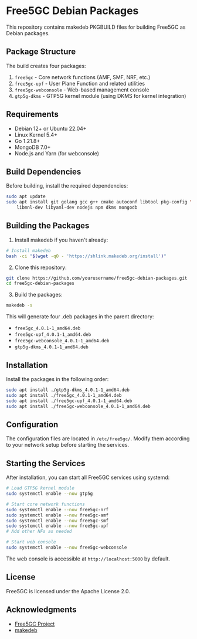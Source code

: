 # Free5GC Debian Packages

This repository contains makedeb PKGBUILD files for building Free5GC as Debian packages.

## Package Structure

The build creates four packages:

1. `free5gc` - Core network functions (AMF, SMF, NRF, etc.)
2. `free5gc-upf` - User Plane Function and related utilities
3. `free5gc-webconsole` - Web-based management console
4. `gtp5g-dkms` - GTP5G kernel module (using DKMS for kernel integration)

## Requirements

- Debian 12+ or Ubuntu 22.04+
- Linux Kernel 5.4+
- Go 1.21.8+
- MongoDB 7.0+
- Node.js and Yarn (for webconsole)

## Build Dependencies

Before building, install the required dependencies:

```bash
sudo apt update
sudo apt install git golang gcc g++ cmake autoconf libtool pkg-config \
    libmnl-dev libyaml-dev nodejs npm dkms mongodb
```

## Building the Packages

1. Install makedeb if you haven't already:

```bash
# Install makedeb
bash -ci "$(wget -qO - 'https://shlink.makedeb.org/install')"
```

2. Clone this repository:

```bash
git clone https://github.com/yourusername/free5gc-debian-packages.git
cd free5gc-debian-packages
```

3. Build the packages:

```bash
makedeb -s
```

This will generate four .deb packages in the parent directory:
- `free5gc_4.0.1-1_amd64.deb`
- `free5gc-upf_4.0.1-1_amd64.deb`
- `free5gc-webconsole_4.0.1-1_amd64.deb`
- `gtp5g-dkms_4.0.1-1_amd64.deb`

## Installation

Install the packages in the following order:

```bash
sudo apt install ./gtp5g-dkms_4.0.1-1_amd64.deb
sudo apt install ./free5gc_4.0.1-1_amd64.deb
sudo apt install ./free5gc-upf_4.0.1-1_amd64.deb
sudo apt install ./free5gc-webconsole_4.0.1-1_amd64.deb
```

## Configuration

The configuration files are located in `/etc/free5gc/`. Modify them according to your network setup before starting the services.

## Starting the Services

After installation, you can start all Free5GC services using systemd:

```bash
# Load GTP5G kernel module
sudo systemctl enable --now gtp5g

# Start core network functions
sudo systemctl enable --now free5gc-nrf
sudo systemctl enable --now free5gc-amf
sudo systemctl enable --now free5gc-smf
sudo systemctl enable --now free5gc-upf
# Add other NFs as needed

# Start web console
sudo systemctl enable --now free5gc-webconsole
```

The web console is accessible at `http://localhost:5000` by default.

## License

Free5GC is licensed under the Apache License 2.0.

## Acknowledgments

- [Free5GC Project](https://github.com/free5gc/free5gc)
- [makedeb](https://makedeb.org/)